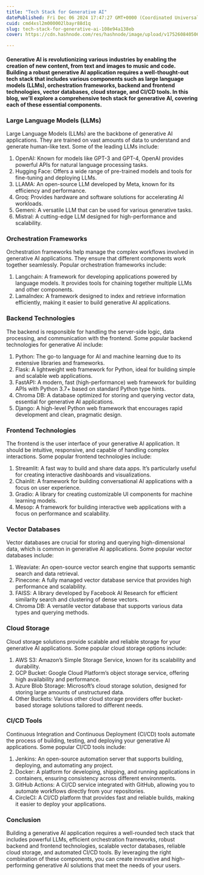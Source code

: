 ```yaml
---
title: "Tech Stack for Generative AI"
datePublished: Fri Dec 06 2024 17:47:27 GMT+0000 (Coordinated Universal Time)
cuid: cmd4xsl2m000002lbayr88d1q
slug: tech-stack-for-generative-ai-108e94a138eb
cover: https://cdn.hashnode.com/res/hashnode/image/upload/v1752608405063/69ac705b-2186-4162-bdad-01b121b53da2.png

---
```


#### Generative AI is revolutionizing various industries by enabling the creation of new content, from text and images to music and code. Building a robust generative AI application requires a well-thought-out tech stack that includes various components such as large language models (LLMs), orchestration frameworks, backend and frontend technologies, vector databases, cloud storage, and CI/CD tools. In this blog, we’ll explore a comprehensive tech stack for generative AI, covering each of these essential components.

### Large Language Models (LLMs)

Large Language Models (LLMs) are the backbone of generative AI applications. They are trained on vast amounts of data to understand and generate human-like text. Some of the leading LLMs include:

1.  OpenAI: Known for models like GPT-3 and GPT-4, OpenAI provides powerful APIs for natural language processing tasks.
2.  Hugging Face: Offers a wide range of pre-trained models and tools for fine-tuning and deploying LLMs.
3.  LLAMA: An open-source LLM developed by Meta, known for its efficiency and performance.
4.  Groq: Provides hardware and software solutions for accelerating AI workloads.
5.  Gemeni: A versatile LLM that can be used for various generative tasks.
6.  Mistral: A cutting-edge LLM designed for high-performance and scalability.

### Orchestration Frameworks

Orchestration frameworks help manage the complex workflows involved in generative AI applications. They ensure that different components work together seamlessly. Popular orchestration frameworks include:

1.  Langchain: A framework for developing applications powered by language models. It provides tools for chaining together multiple LLMs and other components.
2.  LamaIndex: A framework designed to index and retrieve information efficiently, making it easier to build generative AI applications.

### Backend Technologies

The backend is responsible for handling the server-side logic, data processing, and communication with the frontend. Some popular backend technologies for generative AI include:

1.  Python: The go-to language for AI and machine learning due to its extensive libraries and frameworks.
2.  Flask: A lightweight web framework for Python, ideal for building simple and scalable web applications.
3.  FastAPI: A modern, fast (high-performance) web framework for building APIs with Python 3.7+ based on standard Python type hints.
4.  Chroma DB: A database optimized for storing and querying vector data, essential for generative AI applications.
5.  Django: A high-level Python web framework that encourages rapid development and clean, pragmatic design.

### Frontend Technologies

The frontend is the user interface of your generative AI application. It should be intuitive, responsive, and capable of handling complex interactions. Some popular frontend technologies include:

1.  Streamlit: A fast way to build and share data apps. It’s particularly useful for creating interactive dashboards and visualizations.
2.  Chainlit: A framework for building conversational AI applications with a focus on user experience.
3.  Gradio: A library for creating customizable UI components for machine learning models.
4.  Mesop: A framework for building interactive web applications with a focus on performance and scalability.

### Vector Databases

Vector databases are crucial for storing and querying high-dimensional data, which is common in generative AI applications. Some popular vector databases include:

1.  Weaviate: An open-source vector search engine that supports semantic search and data retrieval.
2.  Pinecone: A fully managed vector database service that provides high performance and scalability.
3.  FAISS: A library developed by Facebook AI Research for efficient similarity search and clustering of dense vectors.
4.  Chroma DB: A versatile vector database that supports various data types and querying methods.

### Cloud Storage

Cloud storage solutions provide scalable and reliable storage for your generative AI applications. Some popular cloud storage options include:

1.  AWS S3: Amazon’s Simple Storage Service, known for its scalability and durability.
2.  GCP Bucket: Google Cloud Platform’s object storage service, offering high availability and performance.
3.  Azure Blob Storage: Microsoft’s cloud storage solution, designed for storing large amounts of unstructured data.
4.  Other Buckets: Various other cloud storage providers offer bucket-based storage solutions tailored to different needs.

### CI/CD Tools

Continuous Integration and Continuous Deployment (CI/CD) tools automate the process of building, testing, and deploying your generative AI applications. Some popular CI/CD tools include:

1.  Jenkins: An open-source automation server that supports building, deploying, and automating any project.
2.  Docker: A platform for developing, shipping, and running applications in containers, ensuring consistency across different environments.
3.  GitHub Actions: A CI/CD service integrated with GitHub, allowing you to automate workflows directly from your repositories.
4.  CircleCI: A CI/CD platform that provides fast and reliable builds, making it easier to deploy your applications.

### Conclusion

Building a generative AI application requires a well-rounded tech stack that includes powerful LLMs, efficient orchestration frameworks, robust backend and frontend technologies, scalable vector databases, reliable cloud storage, and automated CI/CD tools. By leveraging the right combination of these components, you can create innovative and high-performing generative AI solutions that meet the needs of your users.